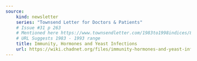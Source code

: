 ```yaml
---
source:
    kind: newsletter
    series: "Townsend Letter for Doctors & Patients"
    # Issue #31 p 263
    # Mentioned here https://www.townsendletter.com/1983to1998indices/83_93author.htm
    # URL Suggests 1983 - 1993 range
    title: Immunity, Hormones and Yeast Infections
    url: https://wiki.chadnet.org/files/immunity-hormones-and-yeast-infections.pdf
---
```

